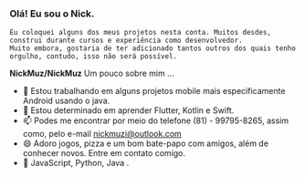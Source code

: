 ### Olá! Eu sou o Nick.
    Eu coloquei alguns dos meus projetos nesta conta. Muitos desdes, construi durante cursos e experiência como desenvolvedor.
    Muito embora, gostaria de ter adicionado tantos outros dos quais tenho orgulho, contudo, isso não será possível.  

**NickMuz/NickMuz**
   		 Um pouco sobre mim ...

- 🔭 Estou trabalhando em alguns projetos mobile mais especificamente Android usando o java.
- 🌱 Estou determinado em aprender Flutter, Kotlin e Swift.
- 📫 Podes me encontrar por meio do telefone (81) - 99795-8265, assim como, pelo e-mail nickmuzi@outlook.com
- 😄 Adoro jogos, pizza e um bom bate-papo com amigos, além de conhecer novos. Entre em contato comigo.
- 💾 JavaScript, Python, Java . 
